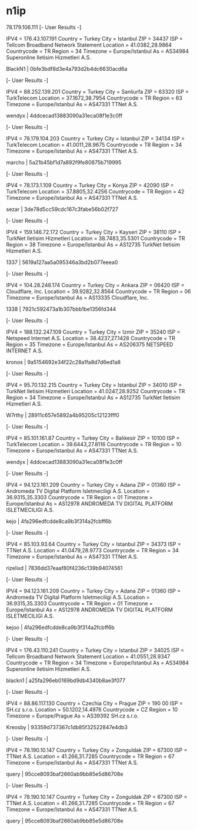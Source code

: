 # n1ip
78.179.106.111
[- User Results -]

IPV4 = 176.43.107.191
Country = Turkey
City = Istanbul
ZIP = 34437
ISP = Tellcom Broadband Network Statement
Location = 41.0382,28.9864
Countrycode = TR
Region = 34
Timezone = Europe/Istanbul
As = AS34984 Superonline Iletisim Hizmetleri A.S.

BlackN1 | 0bfe3bdf8d3e4a793d2b4dc6630acd6a

[- User Results -]

IPV4 = 88.252.139.201
Country = Turkey
City = Sanliurfa
ZIP = 63320
ISP = TurkTelecom
Location = 37.1672,38.7954
Countrycode = TR
Region = 63
Timezone = Europe/Istanbul
As = AS47331 TTNet A.S.

wendyx | 4ddcecad13883090a31eca08f1e3c0ff

[- User Results -]

IPV4 = 78.179.104.203
Country = Turkey
City = Istanbul
ZIP = 34134
ISP = TurkTelecom
Location = 41.0011,28.9675
Countrycode = TR
Region = 34
Timezone = Europe/Istanbul
As = AS47331 TTNet A.S.

marcho | 5a21b45bf1d7a892f9fe80875b719995

[- User Results -]

IPV4 = 78.173.1.109
Country = Turkey
City = Konya
ZIP = 42090
ISP = TurkTelecom
Location = 37.8805,32.4256
Countrycode = TR
Region = 42
Timezone = Europe/Istanbul
As = AS47331 TTNet A.S.

sezar | 3de78d5cc59cdc167c3fabe56b02f727

[- User Results -]

IPV4 = 159.146.72.172
Country = Turkey
City = Kayseri
ZIP = 38110
ISP = TurkNet Iletisim Hizmetleri
Location = 38.7483,35.5301
Countrycode = TR
Region = 38
Timezone = Europe/Istanbul
As = AS12735 TurkNet Iletisim Hizmetleri A.S.

1337 | 5619a127aa5a095346a3bd2b077eeea0

[- User Results -]

IPV4 = 104.28.248.174
Country = Turkey
City = Ankara
ZIP = 06420
ISP = Cloudflare, Inc.
Location = 39.9282,32.8564
Countrycode = TR
Region = 06
Timezone = Europe/Istanbul
As = AS13335 Cloudflare, Inc.

1338 | 7921c592473a1b307bbb1be1356fd344

[- User Results -]

IPV4 = 188.132.247.109
Country = Turkey
City = Izmir
ZIP = 35240
ISP = Netspeed Internet A.S.
Location = 38.4237,27.1428
Countrycode = TR
Region = 35
Timezone = Europe/Istanbul
As = AS206375 NETSPEED INTERNET A.S.

kronos | 9a5154692e34f22c28a1fa8d7d6ed1a8

[- User Results -]

IPV4 = 95.70.132.215
Country = Turkey
City = Istanbul
ZIP = 34010
ISP = TurkNet Iletisim Hizmetleri
Location = 41.0247,28.9252
Countrycode = TR
Region = 34
Timezone = Europe/Istanbul
As = AS12735 TurkNet Iletisim Hizmetleri A.S.

W7rthy | 28911c657e5892a4b95205c12123fff0

[- User Results -]

IPV4 = 85.101.161.87
Country = Turkey
City = Balıkesir
ZIP = 10100
ISP = TurkTelecom
Location = 39.6443,27.8116
Countrycode = TR
Region = 10
Timezone = Europe/Istanbul
As = AS47331 TTNet A.S.

wendyx | 4ddcecad13883090a31eca08f1e3c0ff

[- User Results -]

IPV4 = 94.123.161.209
Country = Turkey
City = Adana
ZIP = 01360
ISP = Andromeda TV Digital Platform Isletmeciligi A.S.
Location = 36.9315,35.3303
Countrycode = TR
Region = 01
Timezone = Europe/Istanbul
As = AS12978 ANDROMEDA TV DIGITAL PLATFORM ISLETMECILIGI A.S.

kejo | 4fa296edfcdde8ca9b3f314a2fcbff6b

[- User Results -]

IPV4 = 85.103.93.64
Country = Turkey
City = Istanbul
ZIP = 34373
ISP = TTNet A.S.
Location = 41.0479,28.9773
Countrycode = TR
Region = 34
Timezone = Europe/Istanbul
As = AS47331 TTNet A.S.

rizelixd | 7836dd37eaaf80f4236c139b94074561

[- User Results -]

IPV4 = 94.123.161.209
Country = Turkey
City = Adana
ZIP = 01360
ISP = Andromeda TV Digital Platform Isletmeciligi A.S.
Location = 36.9315,35.3303
Countrycode = TR
Region = 01
Timezone = Europe/Istanbul
As = AS12978 ANDROMEDA TV DIGITAL PLATFORM ISLETMECILIGI A.S.

kejoo | 4fa296edfcdde8ca9b3f314a2fcbff6b

[- User Results -]

IPV4 = 176.43.110.241
Country = Turkey
City = Istanbul
ZIP = 34025
ISP = Tellcom Broadband Network Statement
Location = 41.0551,28.9347
Countrycode = TR
Region = 34
Timezone = Europe/Istanbul
As = AS34984 Superonline Iletisim Hizmetleri A.S.

blackn1 | a25fa296eb0169bd9db4340b8ae3f077

[- User Results -]

IPV4 = 88.86.117.130
Country = Czechia
City = Prague
ZIP = 190 00
ISP = SH.cz s.r.o.
Location = 50.1202,14.4976
Countrycode = CZ
Region = 10
Timezone = Europe/Prague
As = AS39392 SH.cz s.r.o.

Kreosby | 93359d737367c1db85f32522847e4db3

[- User Results -]

IPV4 = 78.190.10.147
Country = Turkey
City = Zonguldak
ZIP = 67300
ISP = TTNet A.S.
Location = 41.266,31.7285
Countrycode = TR
Region = 67
Timezone = Europe/Istanbul
As = AS47331 TTNet A.S.

query | 95cce8093baf2660ab9bb85e5d86708e

[- User Results -]

IPV4 = 78.190.10.147
Country = Turkey
City = Zonguldak
ZIP = 67300
ISP = TTNet A.S.
Location = 41.266,31.7285
Countrycode = TR
Region = 67
Timezone = Europe/Istanbul
As = AS47331 TTNet A.S.

query | 95cce8093baf2660ab9bb85e5d86708e
